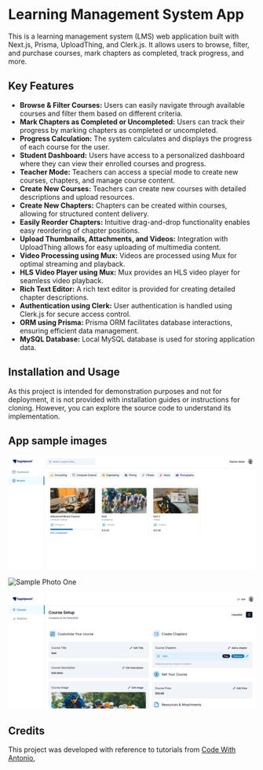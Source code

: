 # Learning Management System App

This is a learning management system (LMS) web application built with Next.js, Prisma, UploadThing, and Clerk.js. It allows users to browse, filter, and purchase courses, mark chapters as completed, track progress, and more.

## Key Features

- **Browse & Filter Courses:** Users can easily navigate through available courses and filter them based on different criteria.
- **Mark Chapters as Completed or Uncompleted:** Users can track their progress by marking chapters as completed or uncompleted.
- **Progress Calculation:** The system calculates and displays the progress of each course for the user.
- **Student Dashboard:** Users have access to a personalized dashboard where they can view their enrolled courses and progress.
- **Teacher Mode:** Teachers can access a special mode to create new courses, chapters, and manage course content.
- **Create New Courses:** Teachers can create new courses with detailed descriptions and upload resources.
- **Create New Chapters:** Chapters can be created within courses, allowing for structured content delivery.
- **Easily Reorder Chapters:** Intuitive drag-and-drop functionality enables easy reordering of chapter positions.
- **Upload Thumbnails, Attachments, and Videos:** Integration with UploadThing allows for easy uploading of multimedia content.
- **Video Processing using Mux:** Videos are processed using Mux for optimal streaming and playback.
- **HLS Video Player using Mux:** Mux provides an HLS video player for seamless video playback.
- **Rich Text Editor:** A rich text editor is provided for creating detailed chapter descriptions.
- **Authentication using Clerk:** User authentication is handled using Clerk.js for secure access control.
- **ORM using Prisma:** Prisma ORM facilitates database interactions, ensuring efficient data management.
- **MySQL Database:** Local MySQL database is used for storing application data.

## Installation and Usage

As this project is intended for demonstration purposes and not for deployment, it is not provided with installation guides or instructions for cloning. However, you can explore the source code to understand its implementation.


## App sample images

![Sample Photo One](lms-app-cover.PNG)

![Sample Photo One](lmp-app-img-1.PNG)

![Sample Photo One](lms-app-img-2.PNG)

## Credits

This project was developed with reference to tutorials from [Code With Antonio](https://www.codewithantonio.com/), 


